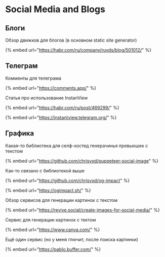 # Social Media and Blogs

## Блоги

Обзор движков для блогов (в основном static site generator)

{% embed url="https://habr.com/ru/company/ruvds/blog/501012/" %}

## Телеграм

Комменты для телеграма

{% embed url="https://comments.app/" %}

Статья про использование InstanView

{% embed url="https://habr.com/ru/post/469299/" %}

{% embed url="https://instantview.telegram.org/" %}

## Графика

Какая-то библиотека для селф-хостед генерачинья превьюшек с текстом

{% embed url="https://github.com/chrisvxd/puppeteer-social-image" %}

Как-то связано с библиотекой выше

{% embed url="https://github.com/chrisvxd/og-impact" %}

{% embed url="https://ogimpact.sh/" %}

Обзор сервисов для генерации картинок с текстом

{% embed url="https://revive.social/create-images-for-social-media/" %}

Сервис для генерации картинок с тектом

{% embed url="https://www.canva.com/" %}

Ещё один сервис (но у меня глючит, после поиска картинки)

{% embed url="https://pablo.buffer.com/" %}

